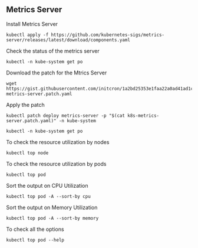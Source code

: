 ## Metrics Server

Install Metrics Server 

```
kubectl apply -f https://github.com/kubernetes-sigs/metrics-server/releases/latest/download/components.yaml
```
Check the status of the metrics server
```
kubectl -n kube-system get po
```
Download the patch for the Mtrics Server
```
wget https://gist.githubusercontent.com/initcron/1a2bd25353e1faa22a0ad41ad1c01b62/raw/008e23f9fbf4d7e2cf79df1dd008de2f1db62a10/k8s-metrics-server.patch.yaml
```
Apply the patch
```
kubectl patch deploy metrics-server -p "$(cat k8s-metrics-server.patch.yaml)" -n kube-system
```
```
kubectl -n kube-system get po
```
To check the resource utilization by nodes
```
kubectl top node
```
To check the resource utilization by pods
```
kubectl top pod
```
Sort the output on CPU Utilization
```
kubectl top pod -A --sort-by cpu
```
Sort the output on Memory Utilization
```
kubectl top pod -A --sort-by memory
```
To check all the options
```
kubectl top pod --help
```



